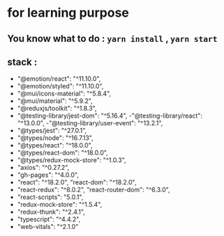 # for learning purpose 
## You know what to do : ```yarn install``` , ```yarn start```
## stack :    
  - "@emotion/react": "^11.10.0",
 -   "@emotion/styled": "^11.10.0",
 -   "@mui/icons-material": "^5.8.4",
 -   "@mui/material": "^5.9.2",
  -  "@reduxjs/toolkit": "^1.8.3",
   - "@testing-library/jest-dom": "^5.16.4",
    -"@testing-library/react": "^13.0.0",
    -"@testing-library/user-event": "^13.2.1",
  -  "@types/jest": "^27.0.1",
  -  "@types/node": "^16.7.13",
 -   "@types/react": "^18.0.0",
  -  "@types/react-dom": "^18.0.0",
 -   "@types/redux-mock-store": "^1.0.3",
 -   "axios": "^0.27.2",
 -   "gh-pages": "^4.0.0",
-    "react": "^18.2.0",
    "react-dom": "^18.2.0",
 -   "react-redux": "^8.0.2",
    "react-router-dom": "^6.3.0",
 -   "react-scripts": "5.0.1",
  -  "redux-mock-store": "^1.5.4",
 -   "redux-thunk": "^2.4.1",
  -  "typescript": "^4.4.2",
  -  "web-vitals": "^2.1.0"



